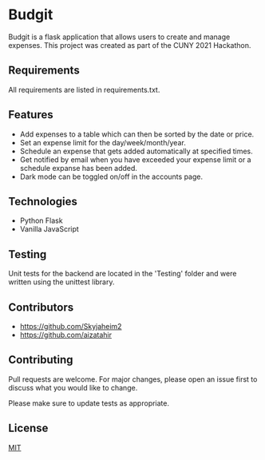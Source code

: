 # Budgit

Budgit is a flask application that allows users to create and manage expenses. This project was created as part of the
CUNY 2021 Hackathon.

## Requirements

All requirements are listed in requirements.txt.

## Features

* Add expenses to a table which can then be sorted by the date or price.
* Set an expense limit for the day/week/month/year.
* Schedule an expense that gets added automatically at specified times.
* Get notified by email when you have exceeded your expense limit or a schedule expanse has been added.
* Dark mode can be toggled on/off in the accounts page.

## Technologies

* Python Flask
* Vanilla JavaScript

## Testing

Unit tests for the backend are located in the 'Testing' folder and were written using the unittest library.

## Contributors

* https://github.com/Skyjaheim2
* https://github.com/aizatahir

## Contributing

Pull requests are welcome. For major changes, please open an issue first to discuss what you would like to change.

Please make sure to update tests as appropriate.

## License

[MIT](https://choosealicense.com/licenses/mit/)
